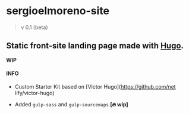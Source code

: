 # sergioelmoreno-site  
> v 0.1 (beta)

## Static front-site landing page made with [Hugo](https://gohugo.io/).

**WIP**

#### INFO

- Custom Starter Kit based on [Victor Hugo](https://github.com/net
lify/victor-hugo)  

- Added `gulp-sass` and `gulp-sourcemaps` **[:fire: wip]**

